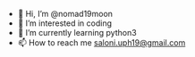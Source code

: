 - 👋 Hi, I’m @nomad19moon
- 👀 I’m interested in coding
- 🌱 I’m currently learning python3
- 📫 How to reach me saloni.uph19@gmail.com

<!---
nomad19moon/nomad19moon is a ✨ special ✨ repository because its `README.md` (this file) appears on your GitHub profile.
You can click the Preview link to take a look at your changes.
--->
